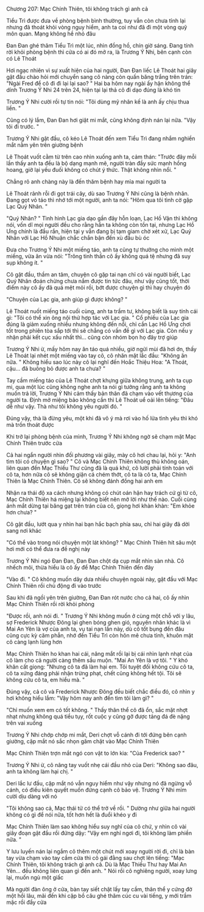 




Chương 207: Mạc Chính Thiên, tôi không trách gì anh cả

Tiểu Trì được đưa về phòng bệnh bình thường, tuy vẫn còn chưa tỉnh lại nhưng đã thoát khỏi vòng nguy hiểm, anh ta coi như đã đi một vòng quỹ môn quan. Mạng không hề nhỏ đâu

Đan Đan ghé thăm Tiểu Trì một lúc, nhìn đồng hồ, chín giờ sáng. Đang tính rời khỏi phòng bệnh thì cửa có ai đó mở ra, là Trương Ý Nhi, bên cạnh còn có Lê Thoát

Hơi ngạc nhiên vì sự xuất hiện của hai người, Đan Đan liếc Lê Thoát hai giây gật đầu chào hỏi mới chuyển sang cô nàng còn quấn băng trắng trên trán: "Ngài Fred để cô đi đi lại lại sao? " Hai ba hôm nay ngài ấy hận không thể dính Trương Ý Nhi  24 trên 24, hiện tại lại thả cô đi dạo đúng là khó tin

Trương Ý Nhi cười rồi tự tin nói: "Tôi dùng mỹ nhân kế là anh ấy chịu thua liền. "

Cũng có lý lắm, Đan Đan hơi giật mi mắt, cũng không định nán lại nữa. "Vậy tôi đi trước. "

Trương Ý Nhi gật đầu, cô kéo Lê Thoát đến xem Tiểu Trì đang nhắm nghiền mắt nằm yên trên giường bệnh

Lê Thoát vuốt cằm từ trên cao nhìn xuống anh ta, cảm thán: "Trước đây mỗi lần thấy anh ta đều là bộ dạng mạnh mẽ, người tràn đầy sức mạnh hồng hoang, giờ lại yếu đuối không có chút ý thức. Thật không nhìn nổi. "

Chẳng rõ anh chàng này là đến thăm bệnh hay mỉa mai người ta


Lê Thoát rảnh rỗi đi gọt trái cây, dù sao Trương Ý Nhi cũng là bệnh nhân. Đang gọt vỏ táo thì nhớ tới một người, anh ta nói: "Hôm qua tôi tình cờ gặp Lạc Quý Nhân. "

"Quý Nhân? " Tình hình Lạc gia dạo gần đây hỗn loạn, Lạc Hồ Vận thì không nói, vốn dĩ mọi người đều cho rằng hắn ta không còn tồn tại, nhưng Lạc Hồ Ưng chính là đầu rắn, hiện tại y vẫn đang bị tạm giam chờ xét xử, Lạc Quý Nhân với Lạc Hồ Nhuận chắc chắn bận đến xù đầu bù óc

Đưa cho Trương Ý Nhi một miếng táo, anh ta cũng tự thưởng cho mình một miếng, vừa ăn vừa nói: "Trông tinh thần cô ấy không quá tệ nhưng đã suy sụp không ít. "

Cô gật đầu, thầm an tâm, chuyện cô gặp tai nạn chỉ có vài người biết, Lạc Quý Nhân đoán chừng chưa nắm được tin tức đâu, như vậy cũng tốt, thời điểm này cô ấy đã quá mệt mỏi rồi, bớt được chuyện gì thì hay chuyện đó

"Chuyện của Lạc gia, anh giúp gì được không? "

Lê Thoát nuốt miếng táo cuối cùng, anh ta trầm tư, không biết là suy tính cái gì: "Tôi có thể xin ông nội thử hợp tác với Lạc gia. " Cổ phiếu của Lạc gia đúng là giảm xuống nhiều nhưng không đến nổi, chỉ cần Lạc Hồ Ưng chơi tốt trong phiên tòa sắp tới thì sẽ chẳng có vấn đề gì với Lạc gia. Còn nếu y nhận phải kết cục xấu nhất thì... cũng còn nhóm bọn họ đây trợ giúp

Trương Ý Nhi ừ, mấy hôm nay ăn táo quá nhiều, giờ ngửi mùi đã hơi ớn, thấy Lê Thoát lại nhét một miếng vào tay cô, cô nhăn mặt lắc đầu: "Không ăn nữa. " Không hiểu sao lúc này cô lại nghĩ đến Hoắc Thiệu Hoa: "A Thoát, cậu... đã buông bỏ được anh ta chưa? "

Tay cầm miếng táo của Lê Thoát chợt khựng giữa không trung, anh ta cụp mi, qua một lúc cũng không nghe anh ta nói gì tưởng rằng anh ta không muốn trả lời, Trương Ý Nhi cảm thấy bản thân đã chạm vào vết thương của người ta. Định mở miệng bảo không cần thì Lê Thoát uể oải lên tiếng: "Đâu dễ như vậy. Thà như tôi không yêu người đó. "

Đúng vậy, thà là đừng yêu, một khi đã vô ý mà rơi vào hố lửa tình yêu thì khó mà trốn thoát được

Khi trở lại phòng bệnh của mình, Trương Ý Nhi không ngờ sẽ chạm mặt Mạc Chính Thiên trước cửa

Cả hai ngẩn người nhìn đối phương vài giây, mày cô hơi chau lại, hỏi y: "Anh tìm tôi có chuyện gì sao? " Cô và Mạc Chính Thiên không thù không oán, liên quan đến Mạc Thiếu Thư cũng đã là quá khứ, cô lười phải tính toán với cô ta, hơn nữa cô sẽ không giận cá chém thớt, cô ta là cô ta, Mạc Chính Thiên là Mạc Chính Thiên. Cô sẽ không đánh đồng hai anh em


Nhận ra thái độ xa cách nhưng không có chút oán hận hay trách cứ gì từ cô, Mạc Chính Thiên há miệng lại không biết nên mở lời như thế nào. Cuối cùng ánh mắt dừng tại băng gạt trên trán của cô, giọng hơi khàn khàn: "Em khỏe hơn chưa? "

Cô gật đầu, lướt qua y nhìn hai bạn hắc bạch phía sau, chỉ hai giây đã dời sang nơi khác

"Có thể vào trong nói chuyện một lát không? " Mạc Chính Thiên hít sâu một hơi mới có thể đưa ra đề nghị này

Trương Ý Nhi ngó Đan Đan, Đan Đan chột dạ cụp mắt nhìn sàn nhà. Cô nhếch môi, thừa hiểu là cô ấy để Mạc Chính Thiên đến đây

"Vào đi. " Cô không muốn dây dưa nhiều chuyện ngoài này, gật đầu với Mạc Chính Thiên rồi chủ động đi vào trước

Sau khi đã ngồi yên trên giường, Đan Đan rót nước cho cả hai, cô ấy nhìn Mạc Chính Thiên rồi rời khỏi phòng

"Được rồi, anh nói đi. " Trương Ý Nhi không muốn ở cùng một chỗ với y lâu, sợ Frederick Nhược Đông lại ghen bóng ghen gió, nguyên nhân khác là vì Mai An Yên là vợ của anh ta, vụ tai nạn lần này, dù cô tốt bụng đến đâu cũng cực kỳ căm phẫn, nhớ đến Tiểu Trì còn hôn mê chưa tỉnh, khuôn mặt cô càng lạnh lùng hơn

Mạc Chính Thiên ho khan hai cái, nâng mắt rồi lại bị cái nhìn lạnh nhạt của cô làm cho cả người càng thêm sầu muộn. "Mai An Yên là vợ tôi. " Y khó khăn cất giọng: "Nhưng cô ta đã làm hại em. Tôi tuyệt đối không cứu cô ta, cô ta xứng đáng phải nhận trừng phạt, chết cũng không hết tội. Tôi sẽ không cứu cô ta, em hiểu mà. "

Đúng vậy, cả cô và Frederick Nhược Đông đều biết chắc điều đó, cô nhìn y hơi không hiểu lắm: "Vậy hôm nay anh đến tìm tôi làm gì? "

"Chỉ muốn xem em có tốt không. " Thấy thân thể cô đã ổn, sắc mặt nhợt nhạt nhưng không quá tiều tụy, rốt cuộc y cũng gỡ được tảng đá đè nặng trên vai xuống


Trương Ý Nhi chớp chớp mi mắt, Deri chợt vỗ cánh đi tới đứng bên cạnh giường, cặp mắt nó sắc nhọn găm chặt vào Mạc Chính Thiên

Mạc Chính Thiên trợn mắt ngó con vật to lớn kia: "Của Frederick sao? "

Trương Ý Nhi ừ, cô nâng tay vuốt nhẹ cái đầu nhỏ của Deri: "Không sao đâu, anh ta không làm hại chị. "

Deri lắc lư đầu, cặp mắt nó vẫn nguy hiểm như vậy nhưng nó đã ngừng vỗ cánh, có điều kiên quyết muốn đứng cạnh cô bảo vệ. Trương Ý Nhi mỉm cười dịu dàng với nó

"Tôi không sao cả, Mạc thái tử có thể trở về rồi. " Dường như giữa hai người không có gì để nói nữa, tốt hơn hết là đuổi khéo y đi

Mạc Chính Thiên làm sao không hiểu suy nghĩ của cô chứ, y nhìn cô vài giây đoạn gật đầu rồi đứng dậy: "Vậy em nghỉ ngơi đi, tôi không làm phiền nữa. "

Y lưu luyến nán lại ngắm cô thêm một chút mới xoay người rời đi, chỉ là bàn tay vừa chạm vào tay cầm cửa thì cô gái đằng sau chợt lên tiếng: "Mạc Chính Thiên, tôi không trách gì anh cả. Dù là Mạc Thiếu Thư hay Mai An Yên... đều không liên quan gì đến anh. " Nói rồi cô nghiêng người, xoay lưng lại, muốn ngủ một giấc

Mà người đàn ông ở cửa, bàn tay siết chặt lấy tay cầm, thân thể y cứng đờ một hồi lâu, mãi đến khi cặp bồ câu ghé thăm cúc cu vài tiếng, y mới trầm mặc rồi đẩy cửa




